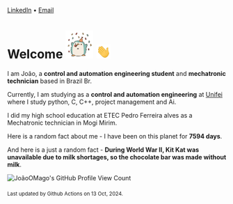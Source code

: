[LinkedIn](https://www.linkedin.com/in/joão-pedro-gozzoli-b95641301/) &bull;
[Email](joaopedrogozzoli@gmail.com)

# Welcome <img src="happy.gif" height="64px" /> <img src="wave.gif" height="32px" />

I am João, a  **control and automation engineering student** and **mechatronic technician** based in Brazil Br.

Currently, I am studying as a **control and automation engineering** at [Unifei](https://unifei.edu.br) where I study python, C, C++, project management and Ai.

I did my high school education at ETEC Pedro Ferreira alves as a Mechatronic technician in Mogi Mirim.

Here is a random fact about me - I have been on this planet for **7594 days**.

And here is a just a random fact -  **During World War II, Kit Kat was unavailable due to milk shortages, so the chocolate bar was made without milk**.

![JoãoOMago's GitHub Profile View Count](https://komarev.com/ghpvc/?username=JoaoOMago)

<sub>Last updated by Github Actions on 13 Oct, 2024.</sub>

